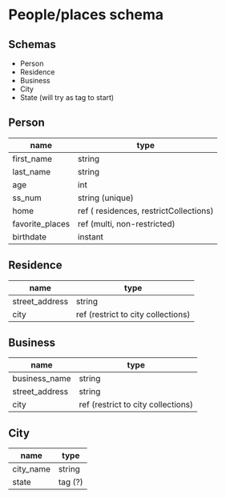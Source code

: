 # People/places schema

## Schemas

- Person
- Residence
- Business
- City
- State (will try as tag to start)

## Person

| name            | type                                   |
| --------------- | -------------------------------------- |
| first_name      | string                                 |
| last_name       | string                                 |
| age             | int                                    |
| ss_num          | string (unique)                        |
| home            | ref ( residences, restrictCollections) |
| favorite_places | ref (multi, non-restricted)            |
| birthdate       | instant                                |

## Residence

| name           | type                               |
| -------------- | ---------------------------------- |
| street_address | string                             |
| city           | ref (restrict to city collections) |

## Business

| name           | type                               |
| -------------- | ---------------------------------- |
| business_name  | string                             |
| street_address | string                             |
| city           | ref (restrict to city collections) |

## City

| name      | type    |
| --------- | ------- |
| city_name | string  |
| state     | tag (?) |
